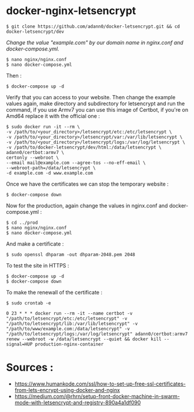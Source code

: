 # docker-nginx-letsencrypt

    $ git clone https://github.com/adann0/docker-letsencrypt.git && cd docker-letsencrypt/dev
    
_Change the value "example.com" by our domain name in nginx.conf and docker-compose.yml._

    $ nano nginx/nginx.conf
    $ nano docker-compose.yml
    
Then :

    $ docker-compose up -d

Verify that you can access to your website. Then change the example values again, make directory and subdirectory for letsencrypt and run the command, if you use Armv7 you can use this image of Certbot, if you're on Amd64 replace it with the official one :

    $ sudo docker run -it --rm \
    -v /path/to/<your_directory>/letsencrypt/etc:/etc/letsencrypt \
    -v /path/to/<your_directory>/letsencrypt/var:/var/lib/letsencrypt \
    -v /path/to/<your_directory>/letsencrypt/logs:/var/log/letsencrypt \
    -v /path/to/docker-letsencrypt/dev/html:/data/letsencrypt \
    adann0/certbot:armv7 \
    certonly --webroot \
    --email mail@example.com --agree-tos --no-eff-email \
    --webroot-path=/data/letsencrypt \
    -d example.com -d www.example.com

Once we have the certificates we can stop the temporary website :

    $ docker-compose down
    
Now for the production, again change the values in nginx.conf and docker-compose.yml :

    $ cd ../prod
    $ nano nginx/nginx.conf
    $ nano docker-compose.yml

    
And make a certificate :

    $ sudo openssl dhparam -out dhparam-2048.pem 2048
    
To test the site in HTTPS :

    $ docker-compose up -d
    $ docker-compose down

To make the renewall of the certificate :

    $ sudo crontab -e
    
    0 23 * * * docker run --rm -it --name certbot -v "/path/to/letsencrypt/etc:/etc/letsencrypt" -v "/path/to/letsencrypt/lib:/var/lib/letsencrypt" -v "/path/to/www/example.com:/data/letsencrypt" -v "/path/to/letsencrypt/logs:/var/log/letsencrypt" adann0/certbot:armv7 renew --webroot -w /data/letsencrypt --quiet && docker kill --signal=HUP production-nginx-container

# Sources :

  - https://www.humankode.com/ssl/how-to-set-up-free-ssl-certificates-from-lets-encrypt-using-docker-and-nginx
  - https://medium.com/@rhrn/setup-front-docker-machine-in-swarm-mode-with-letsencrypt-and-registry-890a4a1df090

